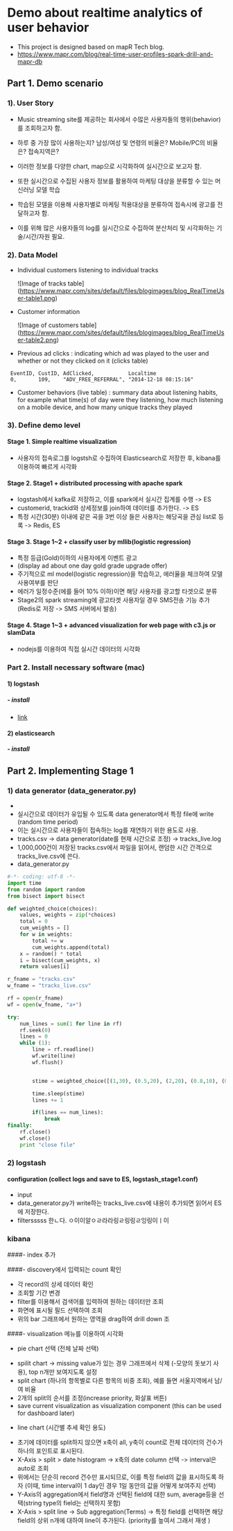 # Demo about realtime analytics of user behavior
- This project is designed based on mapR Tech blog.
- https://www.mapr.com/blog/real-time-user-profiles-spark-drill-and-mapr-db


## Part 1. Demo scenario
### 1). User Story
- Music streaming site를 제공하는 회사에서 수많은 사용자들의 행위(behavior)를 조회하고자 함.
- 하루 중 가장 많이 사용하는지? 남성/여성 및 연령의 비율은? Mobile/PC의 비율은? 접속지역은?
- 이러한 정보를 다양한 chart, map으로 시각화하여 실시간으로 보고자 함.


- 또한 실시간으로 수집된 사용자 정보를 활용하여 마케팅 대상을 분류할 수 있는 머신러닝 모델 학습
- 학습된 모델을 이용해 사용자별로 마케팅 적용대상을 분류하여 접속시에 광고를 전달하고자 함.
- 이를 위해 많은 사용자들의 log를 실시간으로 수집하여 분산처리 및 시각화하는 기술/시간/자원 필요.

### 2). Data Model
- Individual customers listening to individual tracks

   ![Image of tracks table] (https://www.mapr.com/sites/default/files/blogimages/blog_RealTimeUser-table1.png)

- Customer information

   ![Image of customers table] (https://www.mapr.com/sites/default/files/blogimages/blog_RealTimeUser-table2.png)

- Previous ad clicks : indicating which ad was played to the user and whether or not they clicked on it (clicks table)

```
 EventID, CustID, AdClicked,           Localtime
 0,       109,    "ADV_FREE_REFERRAL", "2014-12-18 08:15:16"
```

- Customer behaviors (live table) : summary data about listening habits, for example what time(s) of day were they listening, how much listening on a mobile device, and how many unique tracks they played

### 3). Define demo level
#### Stage 1. Simple realtime visualization
- 사용자의 접속로그를 logstsh로 수집하여 Elasticsearch로 저장한 후, kibana를 이용하여 빠르게 시각화


#### Stage 2. Stage1 + distributed processing with apache spark
- logstash에서  kafka로 저장하고, 이를 spark에서 실시간 집계를 수행 -> ES
- customerid, trackid와 상세정보를 join하여 데이터를 추가한다. -> ES
- 특정 시간(30분) 이내에 같은 곡을 3번 이상 들은 사용자는 해당곡을 관심 list로 등록 -> Redis, ES


#### Stage 3. Stage 1~2 + classify user by mllib(logistic regression)
- 특정 등급(Gold)이하의 사용자에게 이벤트 광고
- (display ad about one day gold grade upgrade offer)
- 주기적으로 ml model(logistic regression)을 학습하고, 에러율을 체크하여 모델 사용여부를 판단
- 에러가 일정수준(에를 들어 10% 이하)이면 해당 사용자를 광고할 타겟으로 분류
- Stage2의 spark streaming에 광고타겟 사용자일 경우 SMS전송 기능 추가 (Redis로 저장 -> SMS 서버에서 발송)


#### Stage 4. Stage 1~3 + advanced visualization for web page with c3.js or slamData
- nodejs를 이용하여 직접 실시간 데이터의 시각화


### Part 2. Install necessary software (mac)
#### 1) logstash
##### - install
 - [link](https://github.com/freepsw/demo-spark-analytics/tree/master/01.logstash)

#### 2) elasticsearch
##### - install



## Part 2. Implementing Stage 1

### 1) data generator (data_generator.py)
- 
- 실시간으로 데이터가 유입될 수 있도록 data generator에서 특정 file에 write (random time period)
- 이는 실시간으로 사용자들이 접속하는 log를 재연하기 위한 용도로 사용.
- tracks.csv -> data generator(date를 현재 시간으로 조정) -> tracks_live.log
- 1,000,000건이 저장된 tracks.csv에서 파일을 읽어서, 랜덤한 시간 간격으로 tracks_live.csv에 쓴다.
- data_generator.py
```python
#-*- coding: utf-8 -*-
import time
from random import random
from bisect import bisect

def weighted_choice(choices):
    values, weights = zip(*choices)
    total = 0
    cum_weights = []
    for w in weights:
        total += w
        cum_weights.append(total)
    x = random() * total
    i = bisect(cum_weights, x)
    return values[i]

r_fname = "tracks.csv"
w_fname = "tracks_live.csv"

rf = open(r_fname)
wf = open(w_fname, "a+")

try:
    num_lines = sum(1 for line in rf)
    rf.seek(0)
    lines = 0
    while (1):
        line = rf.readline()
        wf.write(line)
        wf.flush()


        stime = weighted_choice([(1,30), (0.5,20), (2,20), (0.8,10), (0.3,10), (0.1,5), (3,5)])

        time.sleep(stime)
        lines += 1

        if(lines == num_lines):
            break
finally:
    rf.close()
    wf.close()
    print "close file"
```

### 2) logstash


#### configuration (collect logs and save to ES, logstash_stage1.conf)
 -  input 
  -  data_generator.py가 write하는 tracks_live.csv에 내용이 추가되면 읽어서 ES에 저장한다.
 - filtersssss 한ㄴ다. ㅇ이이알ㅇㄹ라라링ㄹ링링ㄹ잉링이ㅣ이


### kibana
####- index 추가 

####- discovery에서 입력되는 count 확인
 * 각 record의 상세 데이터 확인
 * 조회할 기간 변경 
 * filter를 이용해서 검색어를 입력하여 원하는 데이터만 조회
 * 화면에 표시될 필드 선택하여 조회
 * 위의 bar 그래프에서 원하는 영역을 drag하여 drill down 조

####- visualization 메뉴를 이용하여 시각화 
 * pie chart 선택 (전체 날짜 선택)
  - spilit chart -> missing value가 있는 경우 그래프에서 삭제 (-모양의 돗보기 사용), top n개만 보여지도록 설정
  - split chart (하나의 항목별로 다른 항목의 비중 조회), 예를 들면 서울지역에서 남/여 비율
  - 2개의 split의 순서를 조정(increase priority, 화살표 버튼)
  - save current visualization as visualization component (this can be used for dashboard later)
 * line chart (시간별 추세 확인 용도)
  - 초기에 데이터를 split하지 않으면 x축이 all, y축이 count로 전체 데이터의 건수가 하나의 포인트로 표시된다. 
  - X-Axis > split > date histogram -> x축의 date column 선택 -> interval은 auto로 조회
  - 위에서는 단순히 record 건수만 표시되므로, 이를 특정 field의 값을 표시하도록 하자 (이때, time interval이 1 day인 경우 1일 동안의 값을 어떻게 보여주지 선택)
  - Y-Axis의 aggregation에서 field명과 선택된 field에 대한 sum, average등을 선택(string type의 field는 선택하지 못함)
  - X-Axis > split line -> Sub aggregation(Terms) -> 특정 field를 선택하면 해당 field의 상위 n개에 대하여 line이 추가된다. (priority를 높여서 그래서 재생 )




